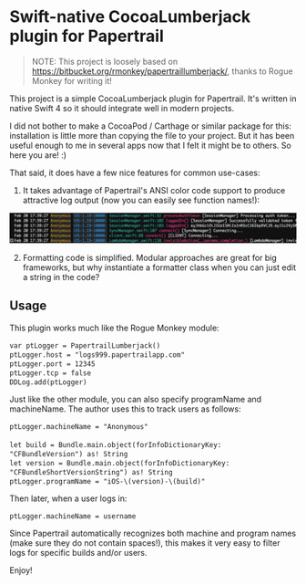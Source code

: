 # Swift-native CocoaLumberjack plugin for Papertrail

> NOTE: This project is loosely based on https://bitbucket.org/rmonkey/papertraillumberjack/, thanks to Rogue Monkey 
for writing it!

This project is a simple CocoaLumberjack plugin for Papertrail. It's written in native Swift 4 so it should integrate
well in modern projects.

I did not bother to make a CocoaPod / Carthage or similar package for this: installation is little more than copying
the file to your project. But it has been useful enough to me in several apps now that I felt it might be to others.
So here you are! :)

That said, it does have a few nice features for common use-cases:

1. It takes advantage of Papertrail's ANSI color code support to produce attractive log output (now you can easily see
function names!):

![Screenshot](doc/screenshot.png)

2. Formatting code is simplified. Modular approaches are great for big frameworks, but why instantiate a formatter class
when you can just edit a string in the code?

## Usage

This plugin works much like the Rogue Monkey module:

    var ptLogger = PapertrailLumberjack()
    ptLogger.host = "logs999.papertrailapp.com"
    ptLogger.port = 12345
    ptLogger.tcp = false
    DDLog.add(ptLogger)

Just like the other module, you can also specify programName and machineName. The author uses this to track users as
follows:

    ptLogger.machineName = "Anonymous"

    let build = Bundle.main.object(forInfoDictionaryKey: "CFBundleVersion") as! String
    let version = Bundle.main.object(forInfoDictionaryKey: "CFBundleShortVersionString") as! String
    ptLogger.programName = "iOS-\(version)-\(build)"

Then later, when a user logs in:

    ptLogger.machineName = username

Since Papertrail automatically recognizes both machine and program names (make sure they do not contain spaces!), this
makes it very easy to filter logs for specific builds and/or users.

Enjoy!